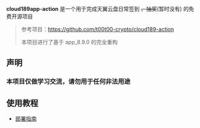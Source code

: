 **cloud189app-action** 是一个用于完成天翼云盘日常签到 ~~、抽奖~~(暂时没有) 的免费开源项目

> 参考项目：https://github.com/t00t00-crypto/cloud189-action
>
>本项目进行了基于 app_8.9.0 的完全重构


## 声明
### 本项目仅做学习交流，请勿用于任何非法用途


## 使用教程
- [部署指南](./res/deploy.md)